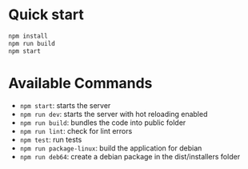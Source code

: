 # Quick start

``` bash
npm install
npm run build
npm start
```

# Available Commands

- `npm start`: starts the server
- `npm run dev`: starts the server with hot reloading enabled
- `npm run build`: bundles the code into public folder
- `npm run lint`: check for lint errors
- `npm test`: run tests
- `npm run package-linux`: build the application for debian
- `npm run deb64`: create a debian package in the dist/installers folder
